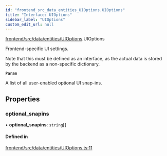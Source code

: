 ```yaml
---
id: "frontend_src_data_entities_UIOptions.UIOptions"
title: "Interface: UIOptions"
sidebar_label: "UIOptions"
custom_edit_url: null
---
```


[frontend/src/data/entities/UIOptions](../modules/frontend_src_data_entities_UIOptions.md).UIOptions

Frontend-specific UI settings.

Note that this must be defined as an interface, as the actual data is stored by the backend as a non-specific dictionary.

**`Param`**

A list of all user-enabled optional UI snap-ins.

## Properties

### optional\_snapins

• **optional\_snapins**: `string`[]

#### Defined in

[frontend/src/data/entities/UIOptions.ts:11](https://github.com/Soroush9978/rds-ng/blob/5673246/src/frontend/src/data/entities/UIOptions.ts#L11)
